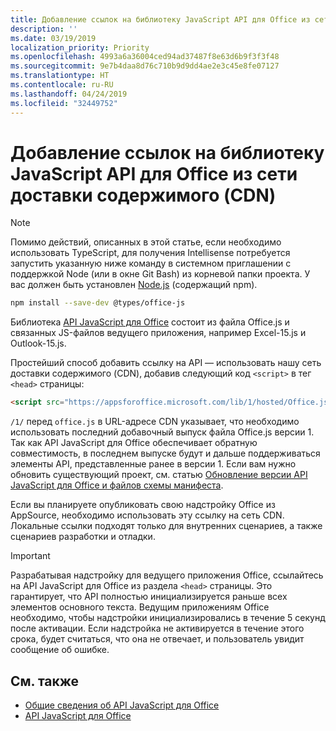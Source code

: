 ```yaml
---
title: Добавление ссылок на библиотеку JavaScript API для Office из сети доставки содержимого (CDN)
description: ''
ms.date: 03/19/2019
localization_priority: Priority
ms.openlocfilehash: 4993a6a36004ced94ad37487f8e63d6b9f3f3f48
ms.sourcegitcommit: 9e7b4daa8d76c710b9d9dd4ae2e3c45e8fe07127
ms.translationtype: HT
ms.contentlocale: ru-RU
ms.lasthandoff: 04/24/2019
ms.locfileid: "32449752"
---
```

# <a name="referencing-the-javascript-api-for-office-library-from-its-content-delivery-network-cdn"></a>Добавление ссылок на библиотеку JavaScript API для Office из сети доставки содержимого (CDN)

> [!NOTE]
> Помимо действий, описанных в этой статье, если необходимо использовать TypeScript, для получения Intellisense потребуется запустить указанную ниже команду в системном приглашении с поддержкой Node (или в окне Git Bash) из корневой папки проекта. У вас должен быть установлен [Node.js](https://nodejs.org) (содержащий npm).
> 
> ```bash
> npm install --save-dev @types/office-js
> ```

Библиотека [API JavaScript для Office](/office/dev/add-ins/reference/javascript-api-for-office) состоит из файла Office.js и связанных JS-файлов ведущего приложения, например Excel-15.js и Outlook-15.js. 


Простейший способ добавить ссылку на API — использовать нашу сеть доставки содержимого (CDN), добавив следующий код `<script>` в тег `<head>` страницы:  

```html
<script src="https://appsforoffice.microsoft.com/lib/1/hosted/Office.js" type="text/javascript"></script>
```

`/1/` перед `office.js` в URL-адресе CDN указывает, что необходимо использовать последний добавочный выпуск файла Office.js версии 1. Так как API JavaScript для Office обеспечивает обратную совместимость, в последнем выпуске будут и дальше поддерживаться элементы API, представленные ранее в версии 1. Если вам нужно обновить существующий проект, см. статью [Обновление версии API JavaScript для Office и файлов схемы манифеста](update-your-javascript-api-for-office-and-manifest-schema-version.md). 

Если вы планируете опубликовать свою надстройку Office из AppSource, необходимо использовать эту ссылку на сеть CDN. Локальные ссылки подходят только для внутренних сценариев, а также сценариев разработки и отладки.

> [!IMPORTANT]
> Разрабатывая надстройку для ведущего приложения Office, ссылайтесь на API JavaScript для Office из раздела `<head>` страницы. Это гарантирует, что API полностью инициализируется раньше всех элементов основного текста. Ведущим приложениям Office необходимо, чтобы надстройки инициализировались в течение 5 секунд после активации. Если надстройка не активируется в течение этого срока, будет считаться, что она не отвечает, и пользователь увидит сообщение об ошибке.

## <a name="see-also"></a>См. также

- [Общие сведения об API JavaScript для Office](understanding-the-javascript-api-for-office.md)
- [API JavaScript для Office](/office/dev/add-ins/reference/javascript-api-for-office)
